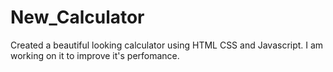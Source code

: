 # New_Calculator
Created a beautiful looking calculator using HTML CSS and Javascript.
I am working on it to improve it's perfomance.

